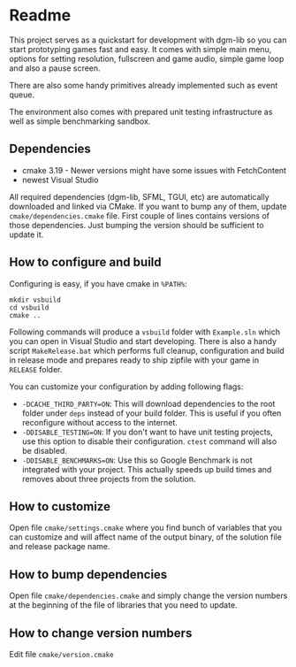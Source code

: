 # Readme

This project serves as a quickstart for development with dgm-lib so you can start prototyping games fast and easy. It comes with simple main menu, options for setting resolution, fullscreen and game audio, simple game loop and also a pause screen.

There are also some handy primitives already implemented such as event queue.

The environment also comes with prepared unit testing infrastructure as well as simple benchmarking sandbox.

## Dependencies

 * cmake 3.19 - Newer versions might have some issues with FetchContent
 * newest Visual Studio

All required dependencies (dgm-lib, SFML, TGUI, etc) are automatically downloaded and linked via CMake. If you want to bump any of them, update `cmake/dependencies.cmake` file. First couple of lines contains versions of those dependencies. Just bumping the version should be sufficient to update it.

## How to configure and build

Configuring is easy, if you have cmake in `%PATH%`:

```
mkdir vsbuild
cd vsbuild
cmake ..
```

Following commands will produce a `vsbuild` folder with `Example.sln` which you can open in Visual Studio and start developing. There is also a handy script `MakeRelease.bat` which performs full cleanup, configuration and build in release mode and prepares ready to ship zipfile with your game in `RELEASE` folder.

You can customize your configuration by adding following flags:

 * `-DCACHE_THIRD_PARTY=ON`: This will download dependencies to the root folder under `deps` instead of your build folder. This is useful if you often reconfigure without access to the internet.
 * `-DDISABLE_TESTING=ON`: If you don't want to have unit testing projects, use this option to disable their configuration. `ctest` command will also be disabled.
 * `-DDISABLE_BENCHMARKS=ON`: Use this so Google Benchmark is not integrated with your project. This actually speeds up build times and removes about three projects from the solution.

## How to customize

Open file `cmake/settings.cmake` where you find bunch of variables that you can customize and will affect name of the output binary, of the solution file and release package name.

## How to bump dependencies

Open file `cmake/dependencies.cmake` and simply change the version numbers at the beginning of the file of libraries that you need to update.

## How to change version numbers

Edit file `cmake/version.cmake`

